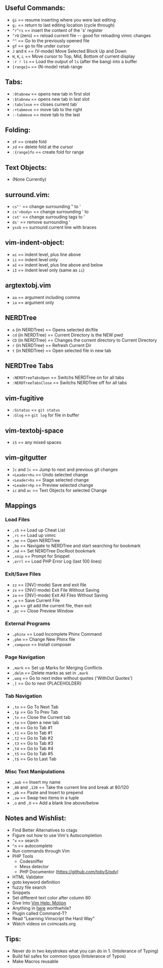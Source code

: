 
## Useful Commands: 
 * `gi` == resume inserting where you were last editing
 * `g;` == return to last editing location (cycle through)
 * `^r^rs` == insert the content of the 's' register
 * `^r0` (zero) == reload current file -- good for reloading vimrc changes
 * `^^` == Go to the previously opened file
 * `gf` == go to file under cursor
 * `J` and `K` == (V-mode) Move Selected Block Up and Down
 * `H`, `K`, `L` == Move cursor to Top, Mid, Bottom of current display
 * `:r ! ls` == Load the output of `ls` (after the bang) into a buffer
 * `{range}=` == (N-mode) retab range

## Tabs:
 * `:0tabnew` == opens new tab in first slot
 * `:$tabnew` == opens new tab in last slot
 * `:tabclose` == closes current tab`
 * `:+tabmove` == move tab to the right
 * `:-tabmove` == move tab to the last

## Folding:
 * `zF` == create fold
 * `zd` == delete fold at the cursor
 * `:{range}fo` == create fold for range

## Text Objects:
 * (None Currently)

## surround.vim:
 * `cs"'` == change surrounding " to '
 * `cs'<body>` == change surrounding ' to <body></body>
 * `cst'` == change surrouding tags to '
 * `ds'` == remove surrounding '
 * `yssb` == surround current line with braces

## vim-indent-object:
 * `ai` == indent level, plus line above
 * `ii` == indent level only
 * `aI` == indent level, plus line above and below
 * `iI` == indent level only (same as `ii`)

## argtextobj.vim
 * `aa` == argument including comma
 * `ia` == argument only

## NERDTree
 * `o` (in NERDTree) == Opens selected dir/file
 * `cd` (in NERDTree) == Current Directory is the NEW pwd
 * `CD` (in NERDTree) == Changes the current directory to Current Directory
 * `r` (in NERDTree) == Refresh Current Dir
 * `t` (in NERDTree) == Open selected file in new tab

## NERDTree Tabs
 * `:NERDTreeTabsOpen` == Switchs NERDTree on for all tabs
 * `:NERDTreeTabsClose` == Switchs NERDTree off for all tabs

## vim-fugitive
 * `:Gstatus` == `git status` 
 * `:Glog` == `git log` for file in buffer

## vim-textobj-space
 * `iS` == any mixed spaces

## vim-gitgutter
 * `]c` and `]c` == Jump to next and previous git changes
 * `<Leader>hu` == Undo selected change
 * `<Leader>hs` == Stage selected change
 * `<Leader>hp` == Preview selected change
 * `ic` and `ac` == Text Objects for selected Change

## Mappings

### Load Files
 * `,ch` == Load up Cheat List 
 * `,rc` == Load up vimrc
 * `,ne` == Open NERDTree
 * `,bo` == Navigate to NERDTree and start searching for bookmark
 * `,nd` == Set NERDTree DocRoot bookmark
 * `,snip` == Prompt for Snippet
 * `,errl` == Load PHP Error Log (last 100 lines)

### Exit/Save Files
 * `zz` == ([NV]-mode) Save and exit file
 * `zx` == ([NV]-mode) Exit File Without Saving
 * `za` == ([NV]-mode) Exit All Files Without Saving
 * `,w` == Save Current File
 * `,ga` == git add the current file, then exit
 * `,pc` == Close Preview Window

### External Programs
 * `,phinx` == Load Incomplete Phinx Command
 * `,phm` == Change New Phinx file
 * `,compose` == Install composer 

### Page Navigation
 * `,mark` == Set up Marks for Merging Conflicts
 * `,delm` == Delete marks as set in `,mark`
 * `,woq` == Go to next index without quotes ('WithOut Quotes')
 * `,[` == Go to next {PLACEHOLDER}

### Tab Navigation
 * `,tn` == Go To Next Tab
 * `,tp` == Go To Prev Tab
 * `,tx` == Close the Current tab
 * `,ta` == Open a new tab
 * `,t0` == Go to Tab #1
 * `,t1` == Go to Tab #1
 * `,t2` == Go to Tab #2
 * `,t3` == Go to Tab #3
 * `,t4` == Go to Tab #4
 * `,t5` == Go to Tab #5
 * `,t$` == Go to Last Tab

### Misc Text Manipulations
 * `,aub` == Insert my name
 * `,80` and `,120` == Take the current line and break at 80/120
 * `,pb` == Paste and Insert to prepend
 * `,sw` == Swap two items in a tuple
 * `,o` and `,O` == Add a blank line above/below

## Notes and Wishlist: 
 * Find Better Alternatives to ctags
 * Figure out how to use Vim's Autocompletion   
 *  `^x` == search
 *  `^n` == autocomplete
 * Run commands through Vim
 * PHP Tools
   * Codesniffer
   * Mess detector
   * PHP Documentor (https://github.com/tobyS/pdv)
 * HTML Validator
 * goto keyword definition
 * fuzzy file search
 * Snippets
 * Set different text color after column 80
 * Dive Into [Vim Help: Motion](http://vimdoc.sourceforge.net/htmldoc/motion.html)
 * Anything in [here](https://github.com/kana/vim-textobj-user/wiki) worthwhile?
 * Plugin called Command-T?
 * Read "Learning Vimscript the Hard Way"
 * Watch videos on cvimcasts.org

## Tips:
 * Never do in two keystrokes what you can do in 1. (Intolerance of Typing)
 * Build fail safes for common typos (Intolerance of Typos)
 * Make Macros reusable


